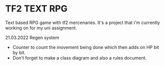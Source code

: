 # TF2 TEXT RPG
 Text based RPG game with tf2 mercenaries.
It's a project that i'm currently working on for my uni assignment.

21.03.2022
Regen system
- Counter to count the movement being done which then adds on HP bit by bit.
- Don't forget to make a class diagram and also a rules document.
